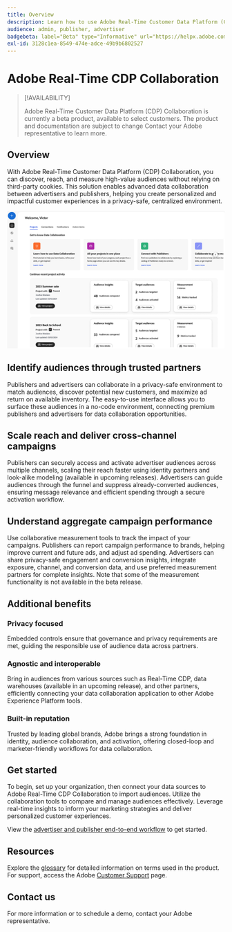 ```yaml
---
title: Overview
description: Learn how to use Adobe Real-Time Customer Data Platform (CDP) Collaboration to discover, reach, and measure high-value audiences without relying on third-party cookies.
audience: admin, publisher, advertiser
badgebeta: label="Beta" type="Informative" url="https://helpx.adobe.com/legal/product-descriptions/real-time-customer-data-platform-b2b-edition-prime-and-ultimate-packages.html newtab=true"
exl-id: 3128c1ea-8549-474e-adce-49b9b6802527
---
```

# Adobe Real-Time CDP Collaboration

>[!AVAILABILITY]
>
>Adobe Real-Time Customer Data Platform (CDP) Collaboration is currently a beta product, available to select customers. The product and documentation are subject to change Contact your Adobe representative to learn more.

## Overview

With Adobe Real-Time Customer Data Platform (CDP) Collaboration, you can discover, reach, and measure high-value audiences without relying on third-party cookies. This solution enables advanced data collaboration between advertisers and publishers, helping you create personalized and impactful customer experiences in a privacy-safe, centralized environment.

![Real-Time CDP Collaboration homepage](/help/assets/overview/homepage.png)

## Identify audiences through trusted partners

Publishers and advertisers can collaborate in a privacy-safe environment to match audiences, discover potential new customers, and maximize ad return on available inventory. The easy-to-use interface allows you to surface these audiences in a no-code environment, connecting premium publishers and advertisers for data collaboration opportunities.

## Scale reach and deliver cross-channel campaigns

Publishers can securely access and activate advertiser audiences across multiple channels, scaling their reach faster using identity partners and look-alike modeling (available in upcoming releases). Advertisers can guide audiences through the funnel and suppress already-converted audiences, ensuring message relevance and efficient spending through a secure activation workflow.

## Understand aggregate campaign performance

Use collaborative measurement tools to track the impact of your campaigns. Publishers can report campaign performance to brands, helping improve current and future ads, and adjust ad spending. Advertisers can share privacy-safe engagement and conversion insights, integrate exposure, channel, and conversion data, and use preferred measurement partners for complete insights. Note that some of the measurement functionality is not available in the beta release.

## Additional benefits

### Privacy focused

Embedded controls ensure that governance and privacy requirements are met, guiding the responsible use of audience data across partners.

### Agnostic and interoperable

Bring in audiences from various sources such as Real-Time CDP, data warehouses (available in an upcoming release), and other partners, efficiently connecting your data collaboration application to other Adobe Experience Platform tools.

### Built-in reputation

Trusted by leading global brands, Adobe brings a strong foundation in identity, audience collaboration, and activation, offering closed-loop and marketer-friendly workflows for data collaboration.

## Get started

To begin, set up your organization, then connect your data sources to Adobe Real-Time CDP Collaboration to import audiences. Utilize the collaboration tools to compare and manage audiences effectively. Leverage real-time insights to inform your marketing strategies and deliver personalized customer experiences. 

View the [advertiser and publisher end-to-end workflow](/help/guide/end-to-end-workflow.md) to get started.

## Resources

Explore the [glossary](/help/guide/glossary.md) for detailed information on terms used in the product. For support, access the Adobe [Customer Support](https://business.adobe.com/support.html) page.

## Contact us

For more information or to schedule a demo, contact your Adobe representative.
